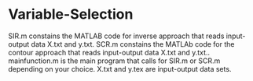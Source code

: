 # Variable-Selection

SIR.m constains the MATLAB code for inverse approach that reads input-output data X.txt and y.txt.
SCR.m constains the MATLAb code for the contour approach that reads input-output data X.txt and y.txt..
mainfunction.m is the main program that calls for SIR.m or SCR.m depending on your choice.
X.txt and y.tex are input-output data sets.
